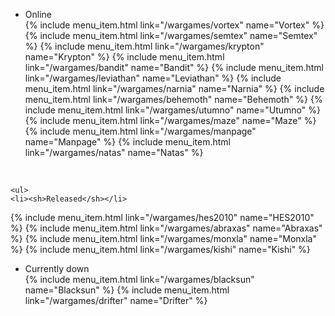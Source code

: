 <div id="sidemenu">
    <ul>
        <li><sh>Online</sh></li>
{% include menu_item.html link="/wargames/vortex" name="Vortex" %}
{% include menu_item.html link="/wargames/semtex" name="Semtex" %}
{% include menu_item.html link="/wargames/krypton" name="Krypton" %}
{% include menu_item.html link="/wargames/bandit" name="Bandit" %}
{% include menu_item.html link="/wargames/leviathan" name="Leviathan" %}
{% include menu_item.html link="/wargames/narnia" name="Narnia" %}
{% include menu_item.html link="/wargames/behemoth" name="Behemoth" %}
{% include menu_item.html link="/wargames/utumno" name="Utumno" %}
{% include menu_item.html link="/wargames/maze" name="Maze" %}
{% include menu_item.html link="/wargames/manpage" name="Manpage" %}
{% include menu_item.html link="/wargames/natas" name="Natas" %}
	</ul>
	<br />

	<ul>
	<li><sh>Released</sh></li>
{% include menu_item.html link="/wargames/hes2010" name="HES2010" %}
{% include menu_item.html link="/wargames/abraxas" name="Abraxas" %}
{% include menu_item.html link="/wargames/monxla" name="Monxla" %}
{% include menu_item.html link="/wargames/kishi" name="Kishi" %}
	</ul>
	<br />
	<ul>
	<li><sh>Currently down</sh></li>
{% include menu_item.html link="/wargames/blacksun" name="Blacksun" %}
{% include menu_item.html link="/wargames/drifter" name="Drifter" %}
    </ul>
</div>
